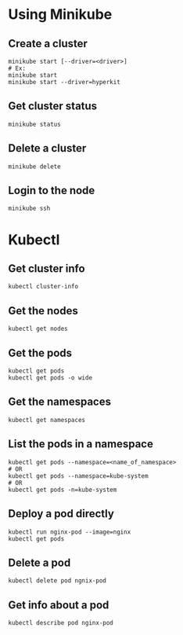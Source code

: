 # Using Minikube

## Create a cluster
```shell
minikube start [--driver=<driver>]
# Ex:
minikube start
minikube start --driver=hyperkit
```

## Get cluster status
```shell
minikube status
```

## Delete a cluster
```shell
minikube delete
```

## Login to the node
```shell
minikube ssh
```

# Kubectl
## Get cluster info
```shell
kubectl cluster-info
```

## Get the nodes
```shell
kubectl get nodes
```

## Get the pods
```shell
kubectl get pods
kubectl get pods -o wide
```

## Get the namespaces
```shell
kubectl get namespaces
```

## List the pods in a namespace
```shell
kubectl get pods --namespace=<name_of_namespace>
# OR
kubectl get pods --namespace=kube-system
# OR
kubectl get pods -n=kube-system
```

## Deploy a pod directly
```shell
kubectl run nginx-pod --image=nginx
kubectl get pods
```

## Delete a pod
```shell
kubectl delete pod ngnix-pod
```

## Get info about a pod
```shell
kubectl describe pod nginx-pod
```